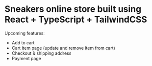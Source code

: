 # Sneakers online store built using React + TypeScript + TailwindCSS

Upcoming features:

- Add to cart
- Cart item page (update and remove item from cart)
- Checkout & shipping address
- Payment page

